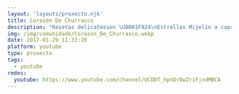```yaml
---
layout: 'layouts/proxecto.njk'
title: Corasón De Churrasco
description: "Resetas delicatessen \U0001F924\nEstrellas Mijelín a capachos ✨ "
img: /img/comunidade/Corason_De_Churrasco.webp
date: 2017-01-29 11:33:20
platform: youtube
type: proxecto
tags:
  - youtube
redes:
  youtube: https://www.youtube.com/channel/UCDDT_hpnDr0wZriFjndMBCA
---
```

